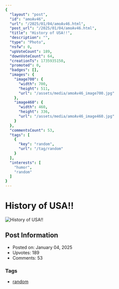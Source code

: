 ```yaml
---
{
  "layout": "post",
  "id": "amoAv46",
  "url": "/2025/01/04/amoAv46.html",
  "post_url": "/2025/01/04/amoAv46.html",
  "title": "History of USA!!",
  "description": "",
  "type": "Photo",
  "nsfw": 0,
  "upVoteCount": 189,
  "downVoteCount": 64,
  "creationTs": 1735935150,
  "promoted": 0,
  "badges": [],
  "images": {
    "image700": {
      "width": 700,
      "height": 511,
      "url": "/assets/media/amoAv46_image700.jpg"
    },
    "image460": {
      "width": 460,
      "height": 336,
      "url": "/assets/media/amoAv46_image460.jpg"
    }
  },
  "commentsCount": 53,
  "tags": [
    {
      "key": "random",
      "url": "/tag/random"
    }
  ],
  "interests": [
    "humor",
    "random"
  ]
}
---
```


# History of USA!!

![History of USA!!](/assets/media/amoAv46_image700.jpg)

## Post Information

- Posted on: January 04, 2025
- Upvotes: 189
- Comments: 53

### Tags

- [random](/tag/random)
